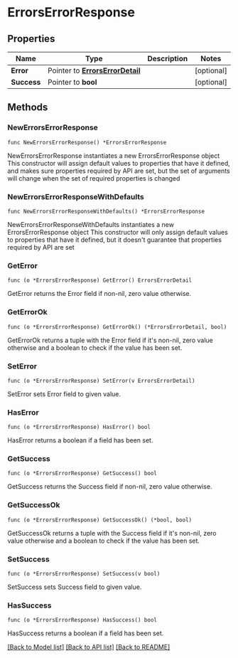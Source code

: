 # ErrorsErrorResponse

## Properties

Name | Type | Description | Notes
------------ | ------------- | ------------- | -------------
**Error** | Pointer to [**ErrorsErrorDetail**](ErrorsErrorDetail.md) |  | [optional] 
**Success** | Pointer to **bool** |  | [optional] 

## Methods

### NewErrorsErrorResponse

`func NewErrorsErrorResponse() *ErrorsErrorResponse`

NewErrorsErrorResponse instantiates a new ErrorsErrorResponse object
This constructor will assign default values to properties that have it defined,
and makes sure properties required by API are set, but the set of arguments
will change when the set of required properties is changed

### NewErrorsErrorResponseWithDefaults

`func NewErrorsErrorResponseWithDefaults() *ErrorsErrorResponse`

NewErrorsErrorResponseWithDefaults instantiates a new ErrorsErrorResponse object
This constructor will only assign default values to properties that have it defined,
but it doesn't guarantee that properties required by API are set

### GetError

`func (o *ErrorsErrorResponse) GetError() ErrorsErrorDetail`

GetError returns the Error field if non-nil, zero value otherwise.

### GetErrorOk

`func (o *ErrorsErrorResponse) GetErrorOk() (*ErrorsErrorDetail, bool)`

GetErrorOk returns a tuple with the Error field if it's non-nil, zero value otherwise
and a boolean to check if the value has been set.

### SetError

`func (o *ErrorsErrorResponse) SetError(v ErrorsErrorDetail)`

SetError sets Error field to given value.

### HasError

`func (o *ErrorsErrorResponse) HasError() bool`

HasError returns a boolean if a field has been set.

### GetSuccess

`func (o *ErrorsErrorResponse) GetSuccess() bool`

GetSuccess returns the Success field if non-nil, zero value otherwise.

### GetSuccessOk

`func (o *ErrorsErrorResponse) GetSuccessOk() (*bool, bool)`

GetSuccessOk returns a tuple with the Success field if it's non-nil, zero value otherwise
and a boolean to check if the value has been set.

### SetSuccess

`func (o *ErrorsErrorResponse) SetSuccess(v bool)`

SetSuccess sets Success field to given value.

### HasSuccess

`func (o *ErrorsErrorResponse) HasSuccess() bool`

HasSuccess returns a boolean if a field has been set.


[[Back to Model list]](../README.md#documentation-for-models) [[Back to API list]](../README.md#documentation-for-api-endpoints) [[Back to README]](../README.md)


